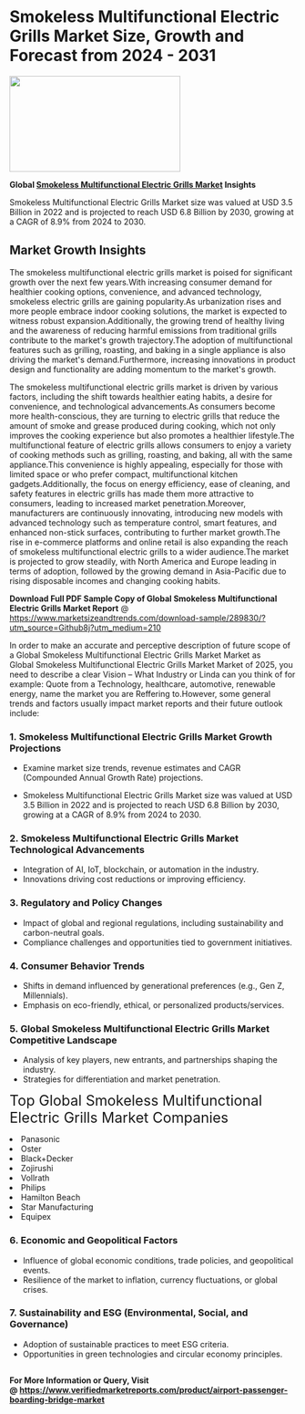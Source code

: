 <H1>Smokeless Multifunctional Electric Grills Market Size, Growth and Forecast from 2024 - 2031</H1><img class="aligncenter size-medium wp-image-584254" src="https://thirdeyenews.in/wp-content/uploads/2024/09/Global-Market-Research-300x168.jpeg" alt="" width="300" height="168" /><p><strong>Global&nbsp;<a href="https://www.marketsizeandtrends.com/download-sample/289830/?utm_source=Github8j?utm_medium=210">Smokeless Multifunctional Electric Grills Market</a> Insights</strong></p><p>Smokeless Multifunctional Electric Grills Market size was valued at USD 3.5 Billion in 2022 and is projected to reach USD 6.8 Billion by 2030, growing at a CAGR of 8.9% from 2024 to 2030.</p><p><h2>Market Growth Insights</h2> <p>The smokeless multifunctional electric grills market is poised for significant growth over the next few years.With increasing consumer demand for healthier cooking options, convenience, and advanced technology, smokeless electric grills are gaining popularity.As urbanization rises and more people embrace indoor cooking solutions, the market is expected to witness robust expansion.Additionally, the growing trend of healthy living and the awareness of reducing harmful emissions from traditional grills contribute to the market's growth trajectory.The adoption of multifunctional features such as grilling, roasting, and baking in a single appliance is also driving the market's demand.Furthermore, increasing innovations in product design and functionality are adding momentum to the market's growth.</p> <p>The smokeless multifunctional electric grills market is driven by various factors, including the shift towards healthier eating habits, a desire for convenience, and technological advancements.As consumers become more health-conscious, they are turning to electric grills that reduce the amount of smoke and grease produced during cooking, which not only improves the cooking experience but also promotes a healthier lifestyle.The multifunctional feature of electric grills allows consumers to enjoy a variety of cooking methods such as grilling, roasting, and baking, all with the same appliance.This convenience is highly appealing, especially for those with limited space or who prefer compact, multifunctional kitchen gadgets.Additionally, the focus on energy efficiency, ease of cleaning, and safety features in electric grills has made them more attractive to consumers, leading to increased market penetration.Moreover, manufacturers are continuously innovating, introducing new models with advanced technology such as temperature control, smart features, and enhanced non-stick surfaces, contributing to further market growth.The rise in e-commerce platforms and online retail is also expanding the reach of smokeless multifunctional electric grills to a wider audience.The market is projected to grow steadily, with North America and Europe leading in terms of adoption, followed by the growing demand in Asia-Pacific due to rising disposable incomes and changing cooking habits.</p> <p><span class=""><strong>Download Full PDF Sample Copy of Global Smokeless Multifunctional Electric Grills Market Report</strong> @ <a href="https://www.marketsizeandtrends.com/download-sample/289830/?utm_source=Github8j?utm_medium=210" target="_blank">https://www.marketsizeandtrends.com/download-sample/289830/?utm_source=Github8j?utm_medium=210</a></span></p><p>In order to make an accurate and perceptive description of future scope of a Global&nbsp;Smokeless Multifunctional Electric Grills Market Market as Global&nbsp;Smokeless Multifunctional Electric Grills Market Market of 2025, you need to describe a clear Vision &ndash; What Industry or Linda can you think of for example: Quote from a Technology, healthcare, automotive, renewable energy, name the market you are Reffering to.However, some general trends and factors usually impact market reports and their future outlook include:</p><h3>1.&nbsp;<strong>Smokeless Multifunctional Electric Grills Market Growth Projections</strong></h3><ul><li>Examine market size trends, revenue estimates and CAGR (Compounded Annual Growth Rate) projections.</li><li><p>Smokeless Multifunctional Electric Grills Market size was valued at USD 3.5 Billion in 2022 and is projected to reach USD 6.8 Billion by 2030, growing at a CAGR of 8.9% from 2024 to 2030.</p></li></ul><h3>2.&nbsp;<strong>Smokeless Multifunctional Electric Grills Market Technological Advancements</strong></h3><ul><li>Integration of AI, IoT, blockchain, or automation in the industry.</li><li>Innovations driving cost reductions or improving efficiency.</li></ul><h3>3.&nbsp;<strong>Regulatory and Policy Changes</strong></h3><ul><li>Impact of global and regional regulations, including sustainability and carbon-neutral goals.</li><li>Compliance challenges and opportunities tied to government initiatives.</li></ul><h3>4.&nbsp;<strong>Consumer Behavior Trends</strong></h3><ul><li>Shifts in demand influenced by generational preferences (e.g., Gen Z, Millennials).</li><li>Emphasis on eco-friendly, ethical, or personalized products/services.</li></ul><h3>5.&nbsp;<strong>Global Smokeless Multifunctional Electric Grills Market Competitive Landscape</strong></h3><ul><li>Analysis of key players, new entrants, and partnerships shaping the industry.</li><li>Strategies for differentiation and market penetration.</li></ul><p data-pm-slice="1 1 []"><span style="color: inherit; font-family: inherit; font-size: 25px;">Top Global Smokeless Multifunctional Electric Grills Market Companies</span></p><div class="" data-test-id=""><p><li>Panasonic</li><li> Oster</li><li> Black+Decker</li><li> Zojirushi</li><li> Vollrath</li><li> Philips</li><li> Hamilton Beach</li><li> Star Manufacturing</li><li> Equipex</li></p></div><h3>6.&nbsp;<strong>Economic and Geopolitical Factors</strong></h3><ul><li>Influence of global economic conditions, trade policies, and geopolitical events.</li><li>Resilience of the market to inflation, currency fluctuations, or global crises.</li></ul><h3>7.&nbsp;<strong>Sustainability and ESG (Environmental, Social, and Governance)</strong></h3><ul><li>Adoption of sustainable practices to meet ESG criteria.</li><li>Opportunities in green technologies and circular economy principles.</li></ul><h2><strong style="font-size: 14px;">For More Information or Query, Visit @&nbsp;</strong><a style="background-color: #ffffff; font-size: 14px;" href="https://www.marketsizeandtrends.com/report/smokeless-multifunctional-electric-grills-market/" target="_blank">https://www.verifiedmarketreports.com/product/airport-passenger-boarding-bridge-market</a></h2>